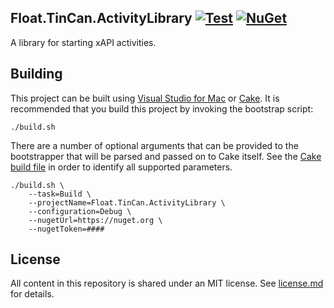 ## Float.TinCan.ActivityLibrary [![Test](https://github.com/gowithfloat/Float.TinCan.ActivityLibrary/actions/workflows/test.yml/badge.svg)](https://github.com/gowithfloat/Float.TinCan.ActivityLibrary/actions/workflows/test.yml) [![NuGet](https://img.shields.io/nuget/v/Float.TinCan.ActivityLibrary)](https://www.nuget.org/packages/Float.TinCan.ActivityLibrary/)

A library for starting xAPI activities.

## Building

This project can be built using [Visual Studio for Mac](https://visualstudio.microsoft.com/vs/mac/) or [Cake](https://cakebuild.net/). It is recommended that you build this project by invoking the bootstrap script:

    ./build.sh

There are a number of optional arguments that can be provided to the bootstrapper that will be parsed and passed on to Cake itself. See the [Cake build file](./build.cake) in order to identify all supported parameters.

    ./build.sh \
        --task=Build \
        --projectName=Float.TinCan.ActivityLibrary \
        --configuration=Debug \
        --nugetUrl=https://nuget.org \
        --nugetToken=####

## License

All content in this repository is shared under an MIT license. See [license.md](./license.md) for details.
